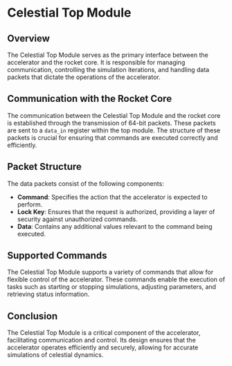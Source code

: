 # Celestial Top Module

## Overview

The Celestial Top Module serves as the primary interface between the accelerator and the rocket core. It is responsible for managing communication, controlling the simulation iterations, and handling data packets that dictate the operations of the accelerator.

## Communication with the Rocket Core

The communication between the Celestial Top Module and the rocket core is established through the transmission of 64-bit packets. These packets are sent to a `data_in` register within the top module. The structure of these packets is crucial for ensuring that commands are executed correctly and efficiently.

## Packet Structure

The data packets consist of the following components:

- **Command**: Specifies the action that the accelerator is expected to perform.
- **Lock Key**: Ensures that the request is authorized, providing a layer of security against unauthorized commands.
- **Data**: Contains any additional values relevant to the command being executed.

## Supported Commands

The Celestial Top Module supports a variety of commands that allow for flexible control of the accelerator. These commands enable the execution of tasks such as starting or stopping simulations, adjusting parameters, and retrieving status information.

## Conclusion

The Celestial Top Module is a critical component of the accelerator, facilitating communication and control. Its design ensures that the accelerator operates efficiently and securely, allowing for accurate simulations of celestial dynamics.